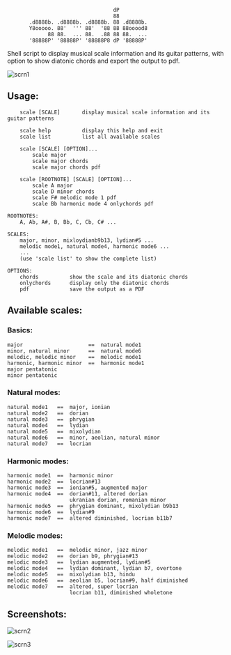                                       dP
                                      88
           .d8888b. .d8888b. .d8888b. 88 .d8888b.
           Y8ooooo. 88'  ''' 88'  '88 88 88ooood8
                 88 88.  ... 88.  .88 88 88.  ...
           '88888P' '88888P' '88888P8 dP '88888P'


Shell script to display musical scale information and its guitar patterns, with option to show diatonic chords and export the output to pdf.


![scrn1](https://github.com/user-attachments/assets/6162a358-7136-49b2-9e18-433945029360)
## Usage:

        scale [SCALE]       display musical scale information and its guitar patterns
        
        scale help          display this help and exit
        scale list          list all available scales

        scale [SCALE] [OPTION]...
            scale major
            scale major chords
            scale major chords pdf

        scale [ROOTNOTE] [SCALE] [OPTION]...
            scale A major
            scale D minor chords
            scale F# melodic mode 1 pdf
            scale Bb harmonic mode 4 onlychords pdf

    ROOTNOTES:
        A, Ab, A#, B, Bb, C, Cb, C# ...

    SCALES:
        major, minor, mixloydianb9b13, lydian#5 ...
        melodic mode1, natural mode4, harmonic mode6 ...
        ...
        (use 'scale list' to show the complete list)

    OPTIONS:
        chords          show the scale and its diatonic chords
        onlychords      display only the diatonic chords
        pdf             save the output as a PDF

          
## Available scales:

### Basics:
    major                     ==  natural mode1
    minor, natural minor      ==  natural mode6
    melodic, melodic minor    ==  melodic mode1
    harmonic, harmonic minor  ==  harmonic mode1
    major pentatonic
    minor pentatonic


### Natural modes:
    natural mode1   ==  major, ionian
    natural mode2   ==  dorian
    natural mode3   ==  phrygian
    natural mode4   ==  lydian
    natural mode5   ==  mixolydian
    natural mode6   ==  minor, aeolian, natural minor
    natural mode7   ==  locrian


### Harmonic modes:
    harmonic mode1  ==  harmonic minor
    harmonic mode2  ==  locrian#13
    harmonic mode3  ==  ionian#5, augmented major
    harmonic mode4  ==  dorian#11, altered dorian
                        ukranian dorian, romanian minor
    harmonic mode5  ==  phrygian dominant, mixolydian b9b13
    harmonic mode6  ==  lydian#9
    harmonic mode7  ==  altered diminished, locrian b11b7



### Melodic modes:
    melodic mode1   ==  melodic minor, jazz minor
    melodic mode2   ==  dorian b9, phrygian#13
    melodic mode3   ==  lydian augmented, lydian#5
    melodic mode4   ==  lydian dominant, lydian b7, overtone
    melodic mode5   ==  mixolydian b13, hindu
    melodic mode6   ==  aeolian b5, locrian#9, half diminished
    melodic mode7   ==  altered, super locrian
                        locrian b11, diminished wholetone

## Screenshots:


![scrn2](https://github.com/user-attachments/assets/fe6c851c-1ac8-4da7-9048-11c53f632d19)

![scrn3](https://github.com/user-attachments/assets/77246014-e7ba-4753-a32c-dfec94ba578f)


